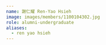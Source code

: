 ```yaml
---
name: 謝仁耀 Ren-Yao Hsieh 
image: images/members/1100104302.jpg 
role: alumni-undergraduate
aliases:
  - ren yao hsieh
---
```

